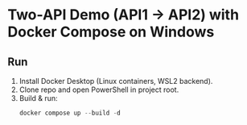 # Two-API Demo (API1 -> API2) with Docker Compose on Windows

## Run
1. Install Docker Desktop (Linux containers, WSL2 backend).
2. Clone repo and open PowerShell in project root.
3. Build & run:
   ```powershell
   docker compose up --build -d
